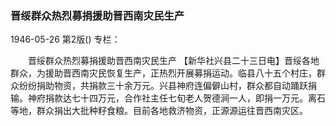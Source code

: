 ### 晋绥群众热烈募捐援助晋西南灾民生产

1946-05-26
第2版()
专栏：

　　晋绥群众热烈募捐援助晋西南灾民生产
    【新华社兴县二十三日电】晋绥各地群众，为援助晋西南灾民恢复生产，正热烈开展募捐运动。临县八十五个村庄，群众纷纷捐助物资，共捐款三十余万元。兴县神府连偏僻山村，群众都自动踊跃捐输。神府捐款达七十四万元，合作社主任七旬老人贺德涧一人，即捐一万元。离石等地，群众捐出大批种籽食粮。目前各地救济物资，正源源运往晋西南灾区。
